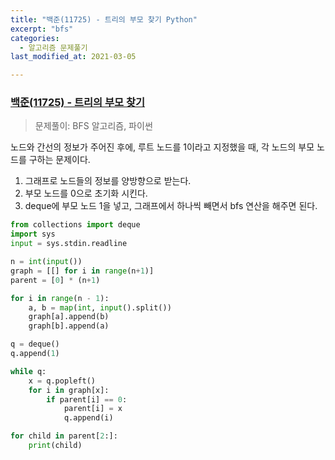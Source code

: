 ```yaml
---
title: "백준(11725) - 트리의 부모 찾기 Python"
excerpt: "bfs"
categories:
  - 알고리즘 문제풀기
last_modified_at: 2021-03-05

---
```


### [백준(11725) - 트리의 부모 찾기](https://www.acmicpc.net/problem/11725)

> 문제풀이: BFS 알고리즘, 파이썬

노드와 간선의 정보가 주어진 후에, 루트 노드를 1이라고 지정했을 때, 각 노드의 부모 노드를 구하는 문제이다.

1. 그래프로 노드들의 정보를 양방향으로 받는다.
2. 부모 노드를 0으로 초기화 시킨다.
3. deque에 부모 노드 1을 넣고, 그래프에서 하나씩 빼면서 bfs 연산을 해주면 된다.

```python
from collections import deque
import sys
input = sys.stdin.readline

n = int(input())
graph = [[] for i in range(n+1)]
parent = [0] * (n+1)

for i in range(n - 1):
    a, b = map(int, input().split())
    graph[a].append(b)
    graph[b].append(a)

q = deque()
q.append(1)

while q:
    x = q.popleft()
    for i in graph[x]:
        if parent[i] == 0:
            parent[i] = x
            q.append(i)

for child in parent[2:]:
    print(child)

```

